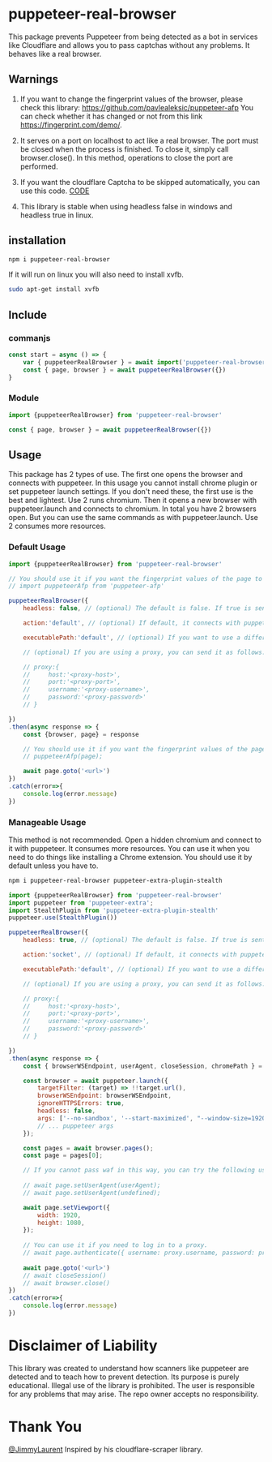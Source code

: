 # puppeteer-real-browser
This package prevents Puppeteer from being detected as a bot in services like Cloudflare and allows you to pass captchas without any problems. It behaves like a real browser.
## Warnings
1) If you want to change the fingerprint values of the browser, please check this library: https://github.com/pavlealeksic/puppeteer-afp
You can check whether it has changed or not from this link https://fingerprint.com/demo/.

2) It serves on a port on localhost to act like a real browser. The port must be closed when the process is finished. To close it, simply call browser.close(). In this method, operations to close the port are performed.

3) If you want the cloudflare Captcha to be skipped automatically, you can use this code. [CODE](https://github.com/zfcsoftware/youtube_lessons_resources/blob/main/puppeteer_cloudflare_bypass/index.js)

4) This library is stable when using headless false in windows and headless true in linux.

## installation

```bash
npm i puppeteer-real-browser
```

If it will run on linux you will also need to install xvfb.


```bash
sudo apt-get install xvfb
```

## Include

### commanjs

```js
const start = async () => {
    var { puppeteerRealBrowser } = await import('puppeteer-real-browser')
    const { page, browser } = await puppeteerRealBrowser({})
}
```
### Module

```js
import {puppeteerRealBrowser} from 'puppeteer-real-browser'

const { page, browser } = await puppeteerRealBrowser({})

```

## Usage

This package has 2 types of use. The first one opens the browser and connects with puppeteer. In this usage you cannot install chrome plugin or set puppeteer launch settings. If you don't need these, the first use is the best and lightest. Use 2 runs chromium. Then it opens a new browser with puppeteer.launch and connects to chromium. In total you have 2 browsers open. But you can use the same commands as with puppeteer.launch. Use 2 consumes more resources.

### Default Usage

```js
import {puppeteerRealBrowser} from 'puppeteer-real-browser'

// You should use it if you want the fingerprint values of the page to be changed.
// import puppeteerAfp from 'puppeteer-afp'

puppeteerRealBrowser({
    headless: false, // (optional) The default is false. If true is sent, the browser opens incognito. If false is sent, the browser opens visible.

    action:'default', // (optional) If default, it connects with puppeteer by opening the browser and returns you the page and browser. if socket is sent, it returns you the browser url to connect to. 

    executablePath:'default', // (optional) If you want to use a different browser instead of Chromium, you can pass the browser path with this variable.

    // (optional) If you are using a proxy, you can send it as follows.

    // proxy:{
    //     host:'<proxy-host>',
    //     port:'<proxy-port>',
    //     username:'<proxy-username>',
    //     password:'<proxy-password>'
    // }

})
.then(async response => {
    const {browser, page} = response

    // You should use it if you want the fingerprint values of the page to be changed.
    // puppeteerAfp(page);

    await page.goto('<url>')
})
.catch(error=>{
    console.log(error.message)
})

```




### Manageable Usage

This method is not recommended. Open a hidden chromium and connect to it with puppeteer. It consumes more resources. You can use it when you need to do things like installing a Chrome extension. You should use it by default unless you have to.

```bash
npm i puppeteer-real-browser puppeteer-extra-plugin-stealth
```

```js
import {puppeteerRealBrowser} from 'puppeteer-real-browser'
import puppeteer from 'puppeteer-extra';
import StealthPlugin from 'puppeteer-extra-plugin-stealth'
puppeteer.use(StealthPlugin())

puppeteerRealBrowser({
    headless: true, // (optional) The default is false. If true is sent, the browser opens incognito. If false is sent, the browser opens visible.

    action:'socket', // (optional) If default, it connects with puppeteer by opening the browser and returns you the page and browser. if socket is sent, it returns you the browser url to connect to. 

    executablePath:'default', // (optional) If you want to use a different browser instead of Chromium, you can pass the browser path with this variable.

    // (optional) If you are using a proxy, you can send it as follows.

    // proxy:{
    //     host:'<proxy-host>',
    //     port:'<proxy-port>',
    //     username:'<proxy-username>',
    //     password:'<proxy-password>'
    // }

})
.then(async response => {
    const { browserWSEndpoint, userAgent, closeSession, chromePath } = response

    const browser = await puppeteer.launch({
        targetFilter: (target) => !!target.url(),
        browserWSEndpoint: browserWSEndpoint,
        ignoreHTTPSErrors: true,
        headless: false,
        args: ['--no-sandbox', '--start-maximized', "--window-size=1920,1040"],
        // ... puppeteer args
    });

    const pages = await browser.pages();
    const page = pages[0];

    // If you cannot pass waf in this way, you can try the following user agents respectively.
    
    // await page.setUserAgent(userAgent);
    // await page.setUserAgent(undefined);

    await page.setViewport({
        width: 1920,
        height: 1080,
    });
    
    // You can use it if you need to log in to a proxy.
    // await page.authenticate({ username: proxy.username, password: proxy.password });
    
    await page.goto('<url>')
    // await closeSession()
    // await browser.close()
})
.catch(error=>{
    console.log(error.message)
})

```

# Disclaimer of Liability
This library was created to understand how scanners like puppeteer are detected and to teach how to prevent detection. Its purpose is purely educational. Illegal use of the library is prohibited. The user is responsible for any problems that may arise. The repo owner accepts no responsibility.

# Thank You
[@JimmyLaurent](https://github.com/JimmyLaurent)
Inspired by his cloudflare-scraper library. 